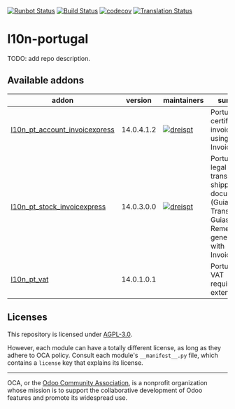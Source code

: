 [![Runbot Status](https://runbot.odoo-community.org/runbot/badge/flat/171/14.0.svg)](https://runbot.odoo-community.org/runbot/repo/github-com-oca-l10n-portugal-171)
[![Build Status](https://travis-ci.com/OCA/l10n-portugal.svg?branch=14.0)](https://travis-ci.com/OCA/l10n-portugal)
[![codecov](https://codecov.io/gh/OCA/l10n-portugal/branch/14.0/graph/badge.svg)](https://codecov.io/gh/OCA/l10n-portugal)
[![Translation Status](https://translation.odoo-community.org/widgets/l10n-portugal-14-0/-/svg-badge.svg)](https://translation.odoo-community.org/engage/l10n-portugal-14-0/?utm_source=widget)

<!-- /!\ do not modify above this line -->

# l10n-portugal

TODO: add repo description.

<!-- /!\ do not modify below this line -->

<!-- prettier-ignore-start -->

[//]: # (addons)

Available addons
----------------
addon | version | maintainers | summary
--- | --- | --- | ---
[l10n_pt_account_invoicexpress](l10n_pt_account_invoicexpress/) | 14.0.4.1.2 | [![dreispt](https://github.com/dreispt.png?size=30px)](https://github.com/dreispt) | Portuguese certified invoices using InvoiceXpress
[l10n_pt_stock_invoicexpress](l10n_pt_stock_invoicexpress/) | 14.0.3.0.0 | [![dreispt](https://github.com/dreispt.png?size=30px)](https://github.com/dreispt) | Portuguese legal transport and shipping documents (Guias de Transporte e Guias de Remessa) generated with InvoiceXpress
[l10n_pt_vat](l10n_pt_vat/) | 14.0.1.0.1 |  | Portuguese VAT requirements extensions

[//]: # (end addons)

<!-- prettier-ignore-end -->

## Licenses

This repository is licensed under [AGPL-3.0](LICENSE).

However, each module can have a totally different license, as long as they adhere to OCA
policy. Consult each module's `__manifest__.py` file, which contains a `license` key
that explains its license.

----

OCA, or the [Odoo Community Association](http://odoo-community.org/), is a nonprofit
organization whose mission is to support the collaborative development of Odoo features
and promote its widespread use.
